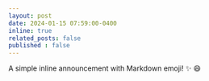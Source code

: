 ```yaml
---
layout: post
date: 2024-01-15 07:59:00-0400
inline: true
related_posts: false
published : false
---
```


A simple inline announcement with Markdown emoji! :sparkles: :smile:
